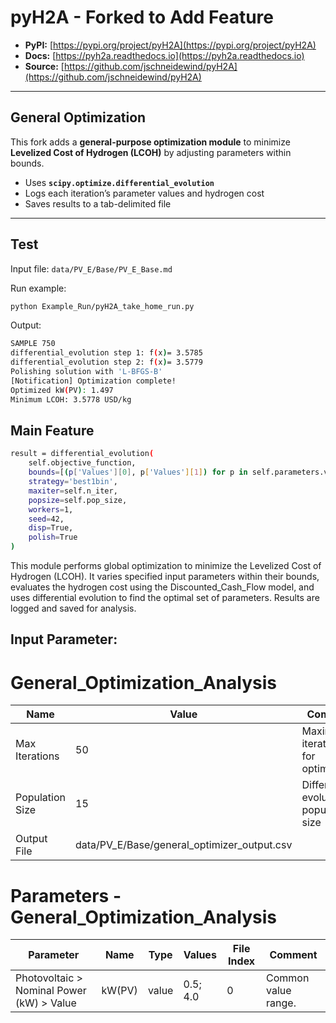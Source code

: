 # pyH2A - Forked to Add Feature

- **PyPI:** [https://pypi.org/project/pyH2A](https://pypi.org/project/pyH2A)  
- **Docs:** [https://pyh2a.readthedocs.io](https://pyh2a.readthedocs.io)  
- **Source:** [https://github.com/jschneidewind/pyH2A](https://github.com/jschneidewind/pyH2A)  

---

## General Optimization

This fork adds a **general-purpose optimization module** to minimize **Levelized Cost of Hydrogen (LCOH)** by adjusting parameters within bounds.

- Uses **`scipy.optimize.differential_evolution`**  
- Logs each iteration’s parameter values and hydrogen cost  
- Saves results to a tab-delimited file

---

## Test

Input file: `data/PV_E/Base/PV_E_Base.md`  

Run example:

```bash
python Example_Run/pyH2A_take_home_run.py
```

Output:

```bash
SAMPLE 750
differential_evolution step 1: f(x)= 3.5785
differential_evolution step 2: f(x)= 3.5779
Polishing solution with 'L-BFGS-B'
[Notification] Optimization complete!
Optimized kW(PV): 1.497
Minimum LCOH: 3.5778 USD/kg
```

## Main Feature

```bash
result = differential_evolution(
    self.objective_function,
    bounds=[(p['Values'][0], p['Values'][1]) for p in self.parameters.values()],
    strategy='best1bin',
    maxiter=self.n_iter,
    popsize=self.pop_size,
    workers=1,
    seed=42,
    disp=True,
    polish=True
)
```

This module performs global optimization to minimize the Levelized Cost of Hydrogen (LCOH). It varies specified input parameters within their bounds, evaluates the hydrogen cost using the Discounted_Cash_Flow model, and uses differential evolution to find the optimal set of parameters. Results are logged and saved for analysis.

## Input Parameter:

# General_Optimization_Analysis

Name | Value | Comment
--- | --- | ---
Max Iterations | 50 | Maximum iterations for optimization
Population Size | 15 | Differential evolution population size
Output File | data/PV_E/Base/general_optimizer_output.csv

# Parameters - General_Optimization_Analysis

Parameter | Name | Type | Values | File Index | Comment
--- | --- | --- | --- | --- | --- 
Photovoltaic > Nominal Power (kW) > Value | kW(PV) | value | 0.5; 4.0 | 0 | Common value range.



